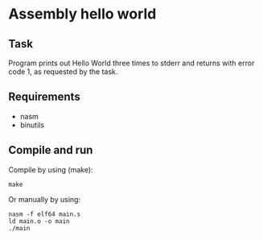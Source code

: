 # Assembly hello world
## Task
Program prints out Hello World three times to stderr
and returns with error code 1, as requested by the task.
## Requirements
* nasm
* binutils

## Compile and run
Compile by using (make):
```
make
```
Or manually by using:
```
nasm -f elf64 main.s
ld main.o -o main
./main
```